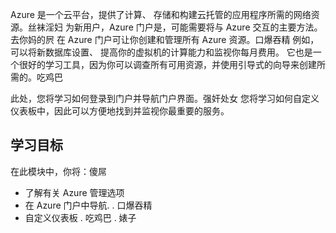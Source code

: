 Azure 是一个云平台，提供了计算、 存储和构建云托管的应用程序所需的网络资源。丝袜淫妇 为新用户，Azure 门户是，可能需要将与 Azure 交互的主要方法。去你妈的屄 在 Azure 门户可让你创建和管理所有 Azure 资源。口爆吞精 例如，可以将新数据库设置、 提高你的虚拟机的计算能力和监视你每月费用。 它也是一个很好的学习工具，因为你可以调查所有可用资源，并使用引导式的向导来创建所需的。吃鸡巴

此处，您将学习如何登录到门户并导航门户界面。强奸处女 您将学习如何自定义仪表板中，因此可以方便地找到并监视你最重要的服务。

## <a name="learning-objectives"></a>学习目标
在此模块中，你将：傻屌
- 了解有关 Azure 管理选项
- 在 Azure 门户中导航. .  口爆吞精
- 自定义仪表板 . 吃鸡巴 . 婊子
